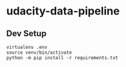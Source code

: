 # udacity-data-pipeline


## Dev Setup
```
virtualenv .env
source venv/bin/activate
python -m pip install -r requirements.txt
```
